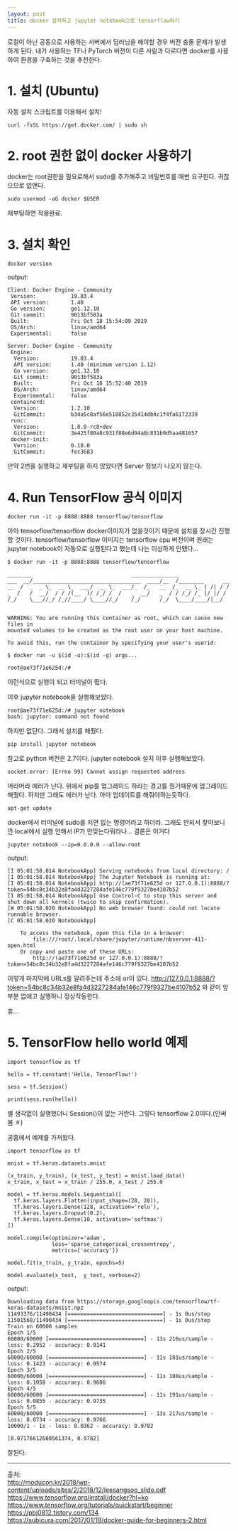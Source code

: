 ```yaml
---
layout: post
title: docker 설치하고 jupyter notebook으로 tensorflow하기
---
```



로컬이 아닌 공동으로 사용하는 서버에서 딥러닝을 해야할 경우 버젼 충돌 문제가 발생하게 된다. 
내가 사용하는 TF나 PyTorch 버젼이 다른 사람과 다르다면 docker를 사용하여 환경을 구축하는 것을 추천한다.


# 1. 설치 (Ubuntu)

자동 설치 스크립트를 이용해서 설치!

```
curl -fsSL https://get.docker.com/ | sudo sh
```

# 2. root 권한 없이 docker 사용하기

docker는 root권한을 필요로해서 sudo를 추가해주고 비밀번호를 매번 요구한다. 귀찮으므로 없앤다.

```
sudo usermod -aG docker $USER
```

재부팅하면 적용완료.

# 3. 설치 확인

```
docker version
```

output:

```
Client: Docker Engine - Community
 Version:           19.03.4
 API version:       1.40
 Go version:        go1.12.10
 Git commit:        9013bf583a
 Built:             Fri Oct 18 15:54:09 2019
 OS/Arch:           linux/amd64
 Experimental:      false

Server: Docker Engine - Community
 Engine:
  Version:          19.03.4
  API version:      1.40 (minimum version 1.12)
  Go version:       go1.12.10
  Git commit:       9013bf583a
  Built:            Fri Oct 18 15:52:40 2019
  OS/Arch:          linux/amd64
  Experimental:     false
 containerd:
  Version:          1.2.10
  GitCommit:        b34a5c8af56e510852c35414db4c1f4fa6172339
 runc:
  Version:          1.0.0-rc8+dev
  GitCommit:        3e425f80a8c931f88e6d94a8c831b9d5aa481657
 docker-init:
  Version:          0.18.0
  GitCommit:        fec3683
```

만약 2번을 실행하고 재부팅을 하지 않았다면 Server 정보가 나오지 않는다.

# 4. Run TensorFlow 공식 이미지

```
docker run -it -p 8888:8888 tensorflow/tensorflow
```

아마 tensorflow/tensorflow docker이미지가 없을것이기 때문에 설치를 장시간 진행할 것이다. tensorflow/tensorflow 이미지는 tensorflow cpu 버전이며 원래는 jupyter notebook이 자동으로 실행된다고 했는데 나는 이상하게 안됐다...

```
$ docker run -it -p 8888:8888 tensorflow/tensorflow

________                               _______________                
___  __/__________________________________  ____/__  /________      __
__  /  _  _ \_  __ \_  ___/  __ \_  ___/_  /_   __  /_  __ \_ | /| / /
_  /   /  __/  / / /(__  )/ /_/ /  /   _  __/   _  / / /_/ /_ |/ |/ / 
/_/    \___//_/ /_//____/ \____//_/    /_/      /_/  \____/____/|__/


WARNING: You are running this container as root, which can cause new files in
mounted volumes to be created as the root user on your host machine.

To avoid this, run the container by specifying your user's userid:

$ docker run -u $(id -u):$(id -g) args...

root@ae73f71e625d:/#
```

이런식으로 실행이 되고 터미널이 떴다.

이후 jupyter notebook을 실행해보았다.

```
root@ae73f71e625d:/# jupyter notebook
bash: jupyter: command not found
```

하지만 없단다. 그래서 설치를 해줬다.

```
pip install jupyter notebook
```

참고로 python 버전은 2.7이다. jupyter notebook 설치 이후 실행해보았다.

```
socket.error: [Errno 99] Cannot assign requested address
```

머라머라 에러가 난다. 위에서 pip를 업그레이드 하라는 경고를 줬기때문에 업그레이드해줬다. 하지만 그래도 에러가 난다. 아마 업데이트를 해줘야하는듯하다.

```
apt-get update
```

docker에서 터미널에 sudo를 치면 없는 명령어라고 하더라. 그래도 안되서 찾아보니깐 local에서 실행 안해서 IP가 안맞는다뭐라나... 결론은 이거다

```
jupyter notebook --ip=0.0.0.0 --allow-root
```

output:
```
[I 05:01:58.014 NotebookApp] Serving notebooks from local directory: /
[I 05:01:58.014 NotebookApp] The Jupyter Notebook is running at:
[I 05:01:58.014 NotebookApp] http://(ae73f71e625d or 127.0.0.1):8888/?token=54bc8c34b32e8fa4d3227284afe146c779f9327be4107b52
[I 05:01:58.014 NotebookApp] Use Control-C to stop this server and shut down all kernels (twice to skip confirmation).
[W 05:01:58.020 NotebookApp] No web browser found: could not locate runnable browser.
[C 05:01:58.020 NotebookApp] 
    
    To access the notebook, open this file in a browser:
        file:///root/.local/share/jupyter/runtime/nbserver-411-open.html
    Or copy and paste one of these URLs:
        http://(ae73f71e625d or 127.0.0.1):8888/?token=54bc8c34b32e8fa4d3227284afe146c779f9327be4107b52
```

이렇게 마지막에 URLs를 알려주는데 주소에 or이 있다. http://127.0.0.1:8888/?token=54bc8c34b32e8fa4d3227284afe146c779f9327be4107b52 와 같이 앞부분 없애고 실행하니 정상작동한다.

휴...

# 5. TensorFlow hello world 예제

```
import tensorflow as tf

hello = tf.constant('Hello, TensorFlow!')

sess = tf.Session()

print(sess.run(hello))
```

별 생각없이 실행했더니 Session()이 없는 거란다. 그렇다 tensorflow 2.0이다.(안써봄 ㅎ)

공홈에서 예제를 가져왔다.

```
import tensorflow as tf

mnist = tf.keras.datasets.mnist

(x_train, y_train), (x_test, y_test) = mnist.load_data()
x_train, x_test = x_train / 255.0, x_test / 255.0

model = tf.keras.models.Sequential([
  tf.keras.layers.Flatten(input_shape=(28, 28)),
  tf.keras.layers.Dense(128, activation='relu'),
  tf.keras.layers.Dropout(0.2),
  tf.keras.layers.Dense(10, activation='softmax')
])

model.compile(optimizer='adam',
              loss='sparse_categorical_crossentropy',
              metrics=['accuracy'])

model.fit(x_train, y_train, epochs=5)

model.evaluate(x_test,  y_test, verbose=2)
```

output:
```
Downloading data from https://storage.googleapis.com/tensorflow/tf-keras-datasets/mnist.npz
11493376/11490434 [==============================] - 1s 0us/step
11501568/11490434 [==============================] - 1s 0us/step
Train on 60000 samples
Epoch 1/5
60000/60000 [==============================] - 13s 216us/sample - loss: 0.2952 - accuracy: 0.9141
Epoch 2/5
60000/60000 [==============================] - 11s 181us/sample - loss: 0.1423 - accuracy: 0.9574
Epoch 3/5
60000/60000 [==============================] - 11s 188us/sample - loss: 0.1058 - accuracy: 0.9686
Epoch 4/5
60000/60000 [==============================] - 11s 191us/sample - loss: 0.0855 - accuracy: 0.9735
Epoch 5/5
60000/60000 [==============================] - 13s 217us/sample - loss: 0.0734 - accuracy: 0.9766
10000/1 - 1s - loss: 0.0362 - accuracy: 0.9782

[0.07176612680561374, 0.9782]
```

잘된다.

---
출처:  
<http://moducon.kr/2018/wp-content/uploads/sites/2/2018/12/leesangsoo_slide.pdf>  
<https://www.tensorflow.org/install/docker?hl=ko>  
<https://www.tensorflow.org/tutorials/quickstart/beginner>  
<https://pbj0812.tistory.com/134>  
<https://subicura.com/2017/01/19/docker-guide-for-beginners-2.html>
